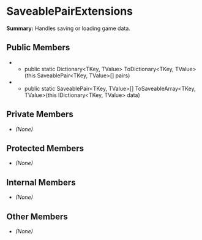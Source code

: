 # SaveablePairExtensions

**Summary:** Handles saving or loading game data.

## Public Members
- - public static Dictionary<TKey, TValue> ToDictionary<TKey, TValue>(this SaveablePair<TKey, TValue>[] pairs)
- - public static SaveablePair<TKey, TValue>[] ToSaveableArray<TKey, TValue>(this IDictionary<TKey, TValue> data)

## Private Members
- *(None)*

## Protected Members
- *(None)*

## Internal Members
- *(None)*

## Other Members
- *(None)*
